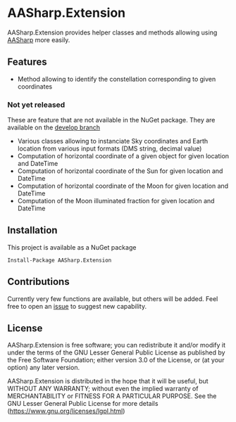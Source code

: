 # AASharp.Extension

AASharp.Extension provides helper classes and methods allowing using [AASharp](https://github.com/jsauve/AASharp) more easily.

## Features

- Method allowing to identify the constellation corresponding to given coordinates

### Not yet released

These are feature that are not available in the NuGet package. They are available on the [develop branch](https://github.com/elendil-software/AASharp.Extension/tree/develop)

- Various classes allowing to instanciate Sky coordinates and Earth location from various input formats (DMS string, decimal value)
- Computation of horizontal coordinate of a given object for given location and DateTime
- Computation of horizontal coordinate of the Sun for given location and DateTime
- Computation of horizontal coordinate of the Moon for given location and DateTime
- Computation of the Moon illuminated fraction for given location and DateTime


## Installation 

This project is available as a NuGet package

    Install-Package AASharp.Extension

## Contributions

Currently very few functions are available, but others will be added. Feel free to open an [issue](https://github.com/elendil-software/AASharp.Extension/issues) to suggest new capability.

## License

AASharp.Extension is free software; you can redistribute it and/or modify it under the terms of the GNU Lesser General Public License as published by the Free Software Foundation; either version 3.0 of the License, or (at your option) any later version.

AASharp.Extension is distributed in the hope that it will be useful, but WITHOUT ANY WARRANTY; without even the implied warranty of MERCHANTABILITY or FITNESS FOR A PARTICULAR PURPOSE. See the GNU Lesser General Public License for more details (<https://www.gnu.org/licenses/lgpl.html>)